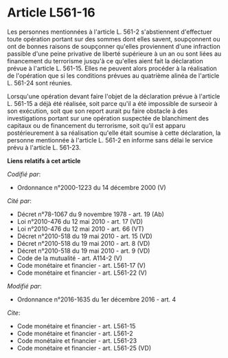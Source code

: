 # Article L561-16

Les personnes mentionnées à l'article L. 561-2 s'abstiennent d'effectuer toute opération portant sur des sommes dont elles
savent, soupçonnent ou ont de bonnes raisons de soupçonner qu'elles proviennent d'une infraction passible d'une peine
privative de liberté supérieure à un an ou sont liées au financement du terrorisme  jusqu'à ce qu'elles aient fait la
déclaration prévue à l'article L. 561-15. Elles ne peuvent alors procéder à la réalisation de l'opération que si les
conditions prévues au quatrième alinéa de l'article L. 561-24 sont réunies. 

Lorsqu'une opération devant faire l'objet de la déclaration prévue à l'article L. 561-15 a déjà été réalisée, soit parce
qu'il a été impossible de surseoir à son exécution, soit que son report aurait pu faire obstacle à des investigations portant
sur une opération suspectée de blanchiment des capitaux ou de financement du terrorisme, soit qu'il est apparu
postérieurement à sa réalisation qu'elle était soumise à cette déclaration, la personne mentionnée à l'article L. 561-2 en
informe sans délai le service prévu à l'article L. 561-23.

**Liens relatifs à cet article**

_Codifié par_:

  - Ordonnance n°2000-1223 du 14 décembre 2000 (V)

_Cité par_:

  - Décret n°78-1067 du 9 novembre 1978 - art. 19 (Ab)
  - Loi n°2010-476 du 12 mai 2010 - art. 17 (VD)
  - Loi n°2010-476 du 12 mai 2010 - art. 66 (VT)
  - Décret n°2010-518 du 19 mai 2010 - art. 15 (VD)
  - Décret n°2010-518 du 19 mai 2010 - art. 8 (VD)
  - Décret n°2010-518 du 19 mai 2010 - art. 9 (VD)
  - Code de la mutualité - art. A114-2 (V)
  - Code monétaire et financier - art. L561-17 (V)
  - Code monétaire et financier - art. L561-22 (V)

_Modifié par_:

  - Ordonnance n°2016-1635 du 1er décembre 2016 - art. 4

_Cite_:

  - Code monétaire et financier - art. L561-15
  - Code monétaire et financier - art. L561-2
  - Code monétaire et financier - art. L561-23
  - Code monétaire et financier - art. L561-25 (VD)
